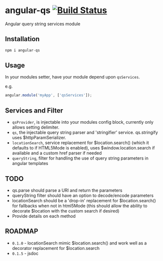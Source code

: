 angular-qs [![Build Status](https://travis-ci.org/JustinBeaudry/angular-qs.svg)](https://travis-ci.org/JustinBeaudry/angular-qs)
=========

Angular query string services module

## Installation

```js
npm i angular-qs
```

## Usage

In your modules setter, have your module depend upon `qsServices`.

e.g.

```js
angular.module('myApp', ['qsServices']);
```

## Services and Filter
* `qsProvider`, is injectable into your modules config block, currently only allows setting delimiter.
* `qs`, the injectable query string parser and 'stringifier' service. qs.stringify uses $httpParamSerializer.
* `locationSearch`, service replacement for $location.search() (which it defaults to if HTML5Mode is enabled), uses $window.location.search if available and a custom href parser if needed
* `queryString`, filter for handling the use of query string parameters in angular templates

## TODO
* qs.parse should parse a URI and return the parameters
* queryString filter should have an option to decode/encode parameters
* locationSearch should be a 'drop-in' replacement for $location.search() for fallbacks when not in html5Mode (this should allow the ability to decorate $location with the custom search if desired)
* Provide details on each method

## ROADMAP

* `0.1.0` - locationSearch mimic $location.search() and work well as a decorator replacement for $location.search
* `0.1.5` - jsdoc
